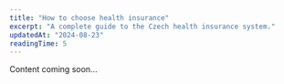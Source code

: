 ```yaml
---
title: "How to choose health insurance"
excerpt: "A complete guide to the Czech health insurance system."
updatedAt: "2024-08-23"
readingTime: 5
---
```


Content coming soon...
